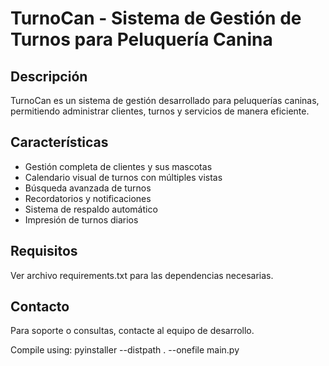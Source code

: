 # TurnoCan - Sistema de Gestión de Turnos para Peluquería Canina

## Descripción
TurnoCan es un sistema de gestión desarrollado para peluquerías caninas, permitiendo administrar clientes, turnos y servicios de manera eficiente.

## Características
- Gestión completa de clientes y sus mascotas
- Calendario visual de turnos con múltiples vistas
- Búsqueda avanzada de turnos
- Recordatorios y notificaciones
- Sistema de respaldo automático
- Impresión de turnos diarios

## Requisitos
Ver archivo requirements.txt para las dependencias necesarias.

## Contacto
Para soporte o consultas, contacte al equipo de desarrollo.

Compile using:
pyinstaller --distpath . --onefile main.py